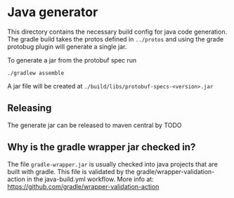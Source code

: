 # Java generator

This directory contains the necessary build config for java code generation. The gradle
build takes the protos defined in `../protos` and using the grade protobug plugin will
generate a single jar.

To generate a jar from the protobuf spec run
```
./gradlew assemble
```
A jar file will be created at `./build/libs/protobuf-specs-<version>.jar`

## Releasing

The generate jar can be released to maven central by TODO

## Why is the gradle wrapper jar checked in?

The file `gradle-wrapper.jar` is usually checked into java projects that are built with gradle.
This file is validated by the gradle/wrapper-validation-action in the java-build.yml workflow.
More info at: https://github.com/gradle/wrapper-validation-action
